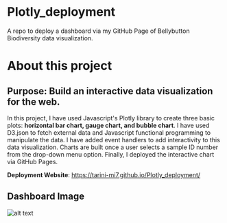 # Plotly_deployment
A repo to deploy a dashboard via my GitHub Page of Bellybutton Biodiversity data visualization.



# About this project

## Purpose: Build an interactive data visualization for the web.

In this project, I have used Javascript's Plotly library to create three basic plots: **horizontal bar chart, gauge chart, and bubble chart**. I have used D3.json to fetch external data and Javascript functional programming to manipulate the data. I have added event handlers to add interactivity to this data visualization. Charts are built once a user selects a sample ID number from the drop-down menu option. Finally, I deployed the interactive chart via GitHub Pages.

**Deployment Website**: https://tarini-mi7.github.io/Plotly_deployment/

## Dashboard Image
![alt text](https://github.com/tarini-mi7/Plotly_deployment/blob/main/Dashboard%20image.png)
